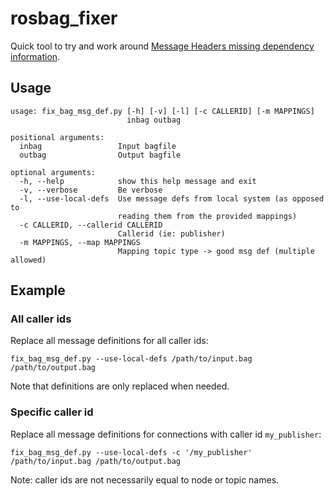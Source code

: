 # rosbag_fixer

Quick tool to try and work around [Message Headers missing dependency information](https://github.com/rosjava/rosjava_bootstrap/issues/16).

## Usage

```
usage: fix_bag_msg_def.py [-h] [-v] [-l] [-c CALLERID] [-m MAPPINGS]
                          inbag outbag

positional arguments:
  inbag                 Input bagfile
  outbag                Output bagfile

optional arguments:
  -h, --help            show this help message and exit
  -v, --verbose         Be verbose
  -l, --use-local-defs  Use message defs from local system (as opposed to
                        reading them from the provided mappings)
  -c CALLERID, --callerid CALLERID
                        Callerid (ie: publisher)
  -m MAPPINGS, --map MAPPINGS
                        Mapping topic type -> good msg def (multiple allowed)
```

## Example

### All caller ids
Replace all message definitions for all caller ids:

```
fix_bag_msg_def.py --use-local-defs /path/to/input.bag /path/to/output.bag
```

Note that definitions are only replaced when needed.

### Specific caller id
Replace all message definitions for connections with caller id `my_publisher`:

```
fix_bag_msg_def.py --use-local-defs -c '/my_publisher' /path/to/input.bag /path/to/output.bag
```

Note: caller ids are not necessarily equal to node or topic names.

